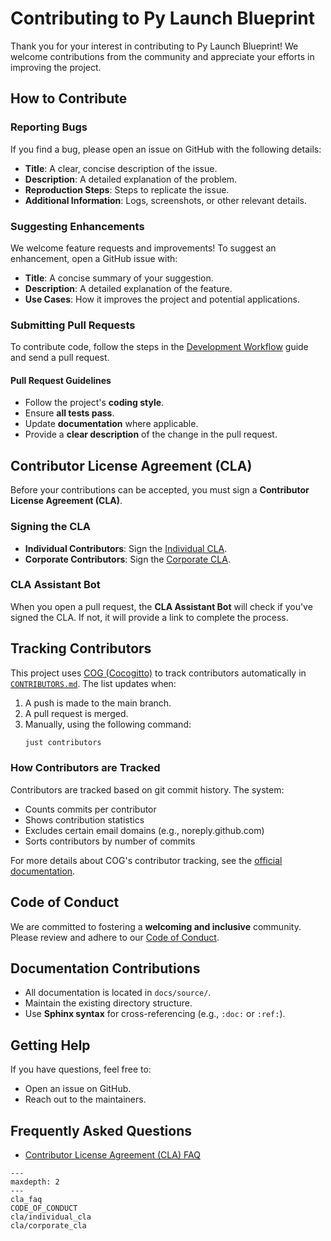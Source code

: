 # Contributing to Py Launch Blueprint

Thank you for your interest in contributing to Py Launch Blueprint! We welcome contributions from the community and appreciate your efforts in improving the project.

## How to Contribute

### Reporting Bugs
If you find a bug, please open an issue on GitHub with the following details:
- **Title**: A clear, concise description of the issue.
- **Description**: A detailed explanation of the problem.
- **Reproduction Steps**: Steps to replicate the issue.
- **Additional Information**: Logs, screenshots, or other relevant details.

### Suggesting Enhancements
We welcome feature requests and improvements! To suggest an enhancement, open a GitHub issue with:
- **Title**: A concise summary of your suggestion.
- **Description**: A detailed explanation of the feature.
- **Use Cases**: How it improves the project and potential applications.

### Submitting Pull Requests
To contribute code, follow the steps in the [Development Workflow](../tasks/contributing_code.md#development-workflow) guide and send a pull request.

#### Pull Request Guidelines
- Follow the project's **coding style**.
- Ensure **all tests pass**.
- Update **documentation** where applicable.
- Provide a **clear description** of the change in the pull request.

## Contributor License Agreement (CLA)
Before your contributions can be accepted, you must sign a **Contributor License Agreement (CLA)**.

### Signing the CLA
- **Individual Contributors**: Sign the [Individual CLA](./cla/individual_cla.md).
- **Corporate Contributors**: Sign the [Corporate CLA](./cla/corporate_cla.md).

### CLA Assistant Bot
When you open a pull request, the **CLA Assistant Bot** will check if you've signed the CLA. If not, it will provide a link to complete the process.

## Tracking Contributors
This project uses [COG (Cocogitto)](https://github.com/cocogitto/cocogitto) to track contributors automatically in [`CONTRIBUTORS.md`](https://github.com/smorin/py-launch-blueprint/blob/main/CONTRIBUTORS.md). The list updates when:
1. A push is made to the main branch.
2. A pull request is merged.
3. Manually, using the following command:
   ```bash
   just contributors
   ```

### How Contributors are Tracked

Contributors are tracked based on git commit history. The system:
- Counts commits per contributor
- Shows contribution statistics
- Excludes certain email domains (e.g., noreply.github.com)
- Sorts contributors by number of commits

For more details about COG's contributor tracking, see the [official documentation](https://docs.cocogitto.io/).
## Code of Conduct
We are committed to fostering a **welcoming and inclusive** community. Please review and adhere to our [Code of Conduct](CODE_OF_CONDUCT.md).

## Documentation Contributions
- All documentation is located in `docs/source/`.
- Maintain the existing directory structure.
- Use **Sphinx syntax** for cross-referencing (e.g., `:doc:` or `:ref:`).

## Getting Help
If you have questions, feel free to:
- Open an issue on GitHub.
- Reach out to the maintainers.

## Frequently Asked Questions
- [Contributor License Agreement (CLA) FAQ](cla_faq.md)

```{toctree}
---
maxdepth: 2
---
cla_faq
CODE_OF_CONDUCT
cla/individual_cla
cla/corporate_cla
```

